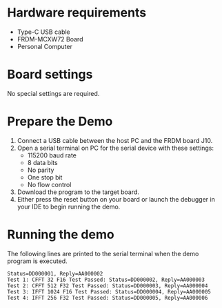 Hardware requirements
=====================
- Type-C USB cable
- FRDM-MCXW72 Board
- Personal Computer

Board settings
==============
No special settings are required.

Prepare the Demo
================
1. Connect a USB cable between the host PC and the FRDM board J10.
2. Open a serial terminal on PC for the serial device with these settings:
    - 115200 baud rate
    - 8 data bits
    - No parity
    - One stop bit
    - No flow control
3. Download the program to the target board.
4. Either press the reset button on your board or launch the debugger in your IDE to begin running
   the demo.

Running the demo
================
The following lines are printed to the serial terminal when the demo program is executed.
~~~~~~~~~~~~~~~~~~~~~~~~~~~~~~~~~~~~~~~~
Status=DD000001, Reply=AA000002
Test 1: CFFT 32 F16 Test Passed: Status=DD000002, Reply=AA000003
Test 2: CFFT 512 F32 Test Passed: Status=DD000003, Reply=AA000004
Test 3: IFFT 1024 F16 Test Passed: Status=DD000004, Reply=AA000005
Test 4: IFFT 256 F32 Test Passed: Status=DD000005, Reply=AA000006
~~~~~~~~~~~~~~~~~~~~~~~~~~~~~~~~~~~~~~~~


